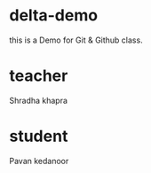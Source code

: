 # delta-demo
this is a Demo for Git &amp; Github class.

# teacher 
Shradha khapra

# student 
Pavan kedanoor
